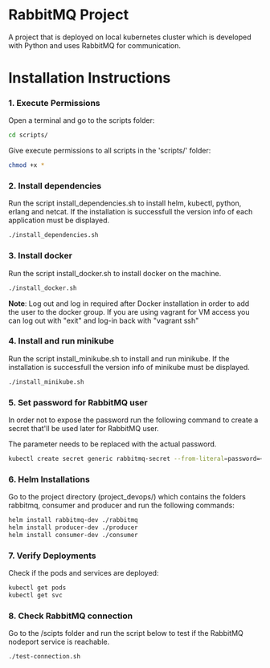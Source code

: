 # RabbitMQ Project
A project that is deployed on local kubernetes cluster which is developed with Python and uses RabbitMQ for communication.

# Installation Instructions
### 1. Execute Permissions
Open a terminal and go to the scripts folder:
```sh
cd scripts/
```
Give execute permissions to all scripts in the 'scripts/' folder:

```sh
chmod +x *
```
### 2. Install dependencies
Run the script install_dependencies.sh to install helm, kubectl, python, erlang and netcat. If the installation is successfull the version info of each application must be displayed.

```bash
./install_dependencies.sh
```

### 3. Install docker
Run the script install_docker.sh to install docker on the machine.

```bash
./install_docker.sh
```
 **Note**: Log out and log in required after Docker installation in order to add the user to the docker group. If you are using vagrant for VM access you can log out with "exit" and log-in back with "vagrant ssh"

### 4. Install and run minikube
Run the script install_minikube.sh to install and run minikube. If the installation is successfull the version info of minikube must be displayed.

```bash
./install_minikube.sh
```

### 5. Set password for RabbitMQ user
In order not to expose the password run the following command to create a secret that'll be used later for RabbitMQ user. 

The parameter <password> needs to be replaced with the actual password.

```bash
kubectl create secret generic rabbitmq-secret --from-literal=password=<password>
```

### 6. Helm Installations
Go to the project directory (project_devops/) which contains the folders rabbitmq, consumer and producer and run the following commands:

```bash
helm install rabbitmq-dev ./rabbitmq
helm install producer-dev ./producer
helm install consumer-dev ./consumer
```
### 7. Verify Deployments
Check if the pods and services are deployed:
```bash
kubectl get pods
kubectl get svc
```

### 8. Check RabbitMQ connection
Go to the /scipts folder and run the script below to test if the RabbitMQ nodeport service is reachable.

```bash
./test-connection.sh
```

